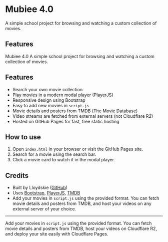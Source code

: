 # Mubiee 4.0

A simple school project for browsing and watching a custom collection of movies.

## Features
Mubiee 4.0
A simple school project for browsing and watching a custom collection of movies.

## Features
- Search your own movie collection
- Play movies in a modern modal player (PlayerJS)
- Responsive design using Bootstrap
- Easy to add new movies in `script.js`
- Movie details and posters from TMDB (The Movie Database)
- Video streams are fetched from external servers (not Cloudflare R2)
- Hosted on GitHub Pages for fast, free static hosting

## How to use
1. Open `index.html` in your browser or visit the GitHub Pages site.
2. Search for a movie using the search bar.
3. Click a movie card to watch it in the modal player.

## Credits
- Built by Lloydskie ([GitHub](https://github.com/lloydskie))
- Uses [Bootstrap](https://getbootstrap.com/), [PlayerJS](https://playerjs.com/), [TMDB](https://www.themoviedb.org/)
- Add your movies in `script.js` using the provided format. You can fetch movie details and posters from TMDB, and host your videos on any external server of your choice.

---
Add your movies in `script.js` using the provided format. You can fetch movie details and posters from TMDB, host your videos on Cloudflare R2, and deploy your site easily with Cloudflare Pages.
